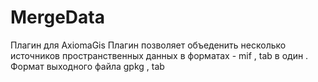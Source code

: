 # MergeData
Плагин для AxiomaGis
Плагин позволяет объеденить несколько источников пространственных данных в форматах - mif , tab в один . Формат выходного файла gpkg , tab
